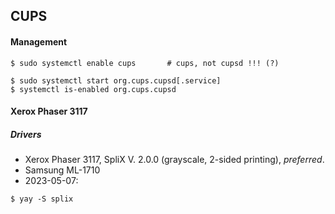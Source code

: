 ## CUPS
#### Management
```
$ sudo systemctl enable cups       # cups, not cupsd !!! (?)
```
```
$ sudo systemctl start org.cups.cupsd[.service]
$ systemctl is-enabled org.cups.cupsd
```

#### Xerox Phaser 3117
##### Drivers

- Xerox Phaser 3117, SpliX V. 2.0.0 (grayscale, 2-sided printing), *preferred*.
- Samsung ML-1710
- 2023-05-07:
```
$ yay -S splix
```
